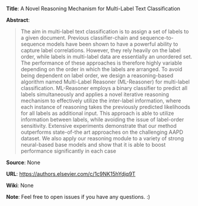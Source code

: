 **Title**: A Novel Reasoning Mechanism for Multi-Label Text Classification

**Abstract**:
> The aim in multi-label text classification is to assign a set of labels to a given document.
> Previous classifier-chain and sequence-to-sequence models have been shown
> to have a powerful ability to capture label correlations. However, they rely heavily
> on the label order, while labels in multi-label data are essentially an unordered set.
> The performance of these approaches is therefore highly variable depending on the
> order in which the labels are arranged. To avoid being dependent on label order, we
> design a reasoning-based algorithm named Multi-Label Reasoner (ML-Reasoner) for
> multi-label classification. ML-Reasoner employs a binary classifier to predict all labels
> simultaneously and applies a novel iterative reasoning mechanism to effectively utilize
> the inter-label information, where each instance of reasoning takes the previously predicted likelihoods
> for all labels as additional input. This approach is able to utilize information between labels,
> while avoiding the issue of label-order sensitivity. Extensive experiments demonstrate that our method
> outperforms state-of-the art approaches on the challenging AAPD dataset. We also apply our
> reasoning module to a variety of strong neural-based base models and show that it is able
> to boost performance significantly in each case

**Source**: None

**URL**: https://authors.elsevier.com/c/1c9NK15hYdjq9T

**Wiki**: None

**Note**: Feel free to open issues if you have any questions. :)
